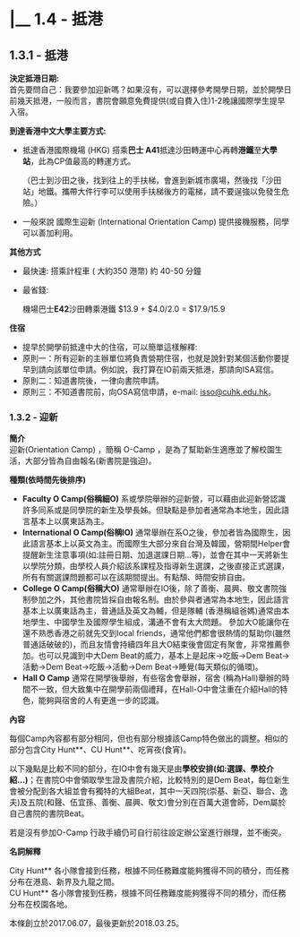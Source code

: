 # \|\_\_ 1.4 - 抵港

## 1.3.1 - 抵港

**決定抵港日期:**    
首先要問自己：我要參加迎新嗎？如果沒有，可以選擇參考開學日期，並於開學日前幾天抵港，一般而言，書院會願意免費提供\(或自費入住\)1-2晚讓國際學生提早入宿。

**到達香港中文大學主要方式:**

* 抵達香港國際機場 \(HKG\) 搭乘**巴士 A41**抵達沙田轉運中心再轉**港鐵**至**大學站**，此為CP值最高的轉運方式。

  （巴士到沙田之後，找到往上的手扶梯，會進到新城市廣場，然後找「沙田站」地鐵。攜帶大件行李可以使用手扶梯後方的電梯，請不要逞強以免發生危險。）

* 一般來說 國際生迎新 \(International Orientation Camp\) 提供接機服務，同學可以善加利用。

**其他方式**

* 最快速: 搭乘計程車 \( 大約350 港幣\) 約 40-50 分鐘
* 最省錢:  

  機場巴士**E42**沙田轉乘港鐵 $13.9 + $4.0/2.0 = $17.9/15.9

**住宿**

* 提早於開學前抵達中大的住宿，可以簡單這樣解釋:
* 原則一：所有迎新的主辦單位將負責營期住宿，也就是說針對某個活動你要提早到請向該單位申請。例如說，我打算在IO前兩天抵港，那請向ISA寫信。
* 原則二：知道書院後，一律向書院申請。
* 原則三：不知道書院前，向OSA寫信申請，e-mail: isso@cuhk.edu.hk。

### **1.3.2 - 迎新**

 **簡介**  
迎新\(Orientation Camp\) ，簡稱 O-Camp ，是為了幫助新生適應並了解校園生活，大部分皆為自由報名\(新書院是強迫\)。

**種類\(依時間先後排序\)**

* **Faculty O Camp\(俗稱細O\)** 系或學院舉辦的迎新營，可以藉由此迎新營認識許多同系或是同學院的新生及學長姊。但缺點是參加者通常為本地生，因此語言基本上以廣東話為主。
* **International O Camp\(俗稱IO\)** 通常舉辦在系O之後，參加者皆為國際生，因此語言基本上以英文為主。而國際生大部分來自台灣及韓國，營期間Helper會提醒新生注意事項\(如:註冊日期、加退選課日期...等\)，並會在其中一天將新生以學院分類，由學校人員介紹該系課程及指導新生選課，之後直接正式選課，所有有關選課問題都可以在該期間提出。有點頹、時間安排自由。
* **College O Camp\(俗稱大O\)** 通常舉辦在IO後，除了善衡、晨興、敬文書院強制參加之外，其他書院皆採自由報名制。由於參與者通常為本地生，因此語言基本上以廣東話為主，普通話及英文為輔，但是隊輔 \(香港稱組爸媽\)通常由本地學生、中國學生及國際學生組成，溝通不會有太大問題。 參加大O能讓你在還不熟悉香港之前就先交到local friends，通常他們都會很熱情的幫助你\(雖然普通話破破的\)，而且友情會持續四年且大O結束後會固定有聚會，非常推薦參加。也可以見識到中大Dem Beat的威力，基本上是起床→吃飯→Dem Beat→活動→Dem Beat→吃飯→活動→Dem Beat→睡覺\(每天類似的循環\)。
* **Hall O Camp** 通常在開學後舉辦，有些宿舍會舉辦，宿舍 \(稱為Hall\)舉辦的時間不一致，但大致集中在開學前兩個禮拜，在Hall-O中會注重在介紹Hall的特色，能夠與宿舍的人有更進一步的認識。

**內容**

每個Camp內容都有部分相同，但也有部分根據該Camp特色做出的調整。相似的部分包含City Hunt\*\*、CU Hunt\*\*、吃宵夜\(食宵\)。

以下幾點是比較不同的部分，在IO中會有幾天是由**學校安排\(如:選課、學校介紹...\)**；在書院O中會領取學生證及書院介紹，比較特別的是Dem Beat，每位新生會被分配到各大組並會有獨特的大組Beat，其中一天四院\(崇基、新亞、聯合、逸夫\)及五院\(和聲、伍宜孫、善衡、晨興、敬文\)會分別在百萬大道會師，Dem屬於自己書院的書院Beat。

若是沒有參加O-Camp 行政手續仍可自行前往設定辦公室進行辦理，並不衝突。

**名詞解釋**

City Hunt\*\* 各小隊會接到任務，根據不同任務難度能夠獲得不同的積分，而任務分布在港島、新界及九龍之間。  
CU Hunt\*\* 各小隊會接到任務，根據不同任務難度能夠獲得不同的積分，而任務分布在校園各地。

本條創立於2017.06.07，最後更新於2018.03.25。

